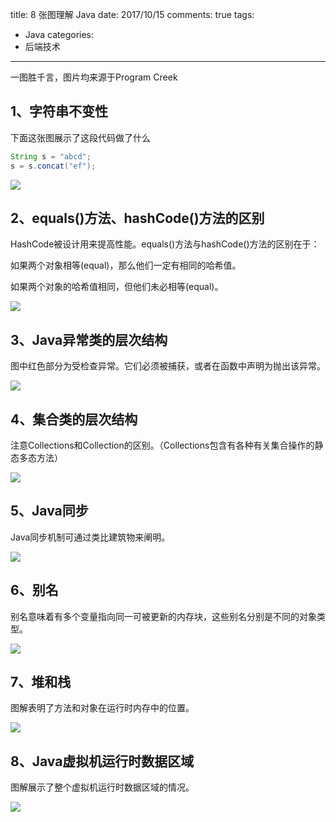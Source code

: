 title: 8 张图理解 Java
date: 2017/10/15
comments: true
tags: 
 - Java
categories: 
 - 后端技术
----------

一图胜千言，图片均来源于Program Creek [](https://www.programcreek.com/)
<!-- more -->

## 1、字符串不变性

下面这张图展示了这段代码做了什么

```java
String s = "abcd";
s = s.concat("ef");
```
![](http://mmsns.qpic.cn/mmsns/eZzl4LXykQxarEibIxzaFfxibZznAkQh1EJoLJU1Y6ibyIWTcfOs4ictNA/0?wx_lazy=1)

## 2、equals()方法、hashCode()方法的区别

HashCode被设计用来提高性能。equals()方法与hashCode()方法的区别在于：

如果两个对象相等(equal)，那么他们一定有相同的哈希值。

如果两个对象的哈希值相同，但他们未必相等(equal)。

![](http://mmbiz.qpic.cn/mmbiz_jpg/eZzl4LXykQxarEibIxzaFfxibZznAkQh1ELKypAia7Xngm8Rrqke6h3BWBRSLTOTgNQCzRRsoEMtZEq8qnfqO7X4A/640?wx_fmt=jpeg&tp=webp&wxfrom=5&wx_lazy=1)

## 3、Java异常类的层次结构

图中红色部分为受检查异常。它们必须被捕获，或者在函数中声明为抛出该异常。

![](http://mmbiz.qpic.cn/mmbiz_jpg/eZzl4LXykQxarEibIxzaFfxibZznAkQh1EKr8DE7Btv4Wn9SEt1vBzOqGn3H6ebMh1ib23DgR5LYnZkgcAOGzDXcA/640?wx_fmt=jpeg&tp=webp&wxfrom=5&wx_lazy=1)
## 4、集合类的层次结构

注意Collections和Collection的区别。（Collections包含有各种有关集合操作的静态多态方法）

![](http://mmbiz.qpic.cn/mmbiz_jpg/eZzl4LXykQxarEibIxzaFfxibZznAkQh1EH6icXCT40kUDiaYPvhybrHVOEhqsXiayW4Hgz57kd72kc8Hvu7bBj13LQ/640?wx_fmt=jpeg&tp=webp&wxfrom=5&wx_lazy=1)

## 5、Java同步

Java同步机制可通过类比建筑物来阐明。

![](http://mmbiz.qpic.cn/mmbiz_jpg/eZzl4LXykQxarEibIxzaFfxibZznAkQh1En7buV49RmtK9XxdcQvc8ILxbw2LicSDfsmGCNjd7yxz62Z4Va4sUDDA/640?wx_fmt=jpeg&tp=webp&wxfrom=5&wx_lazy=1)

## 6、别名

别名意味着有多个变量指向同一可被更新的内存块，这些别名分别是不同的对象类型。

![](http://mmbiz.qpic.cn/mmbiz_jpg/eZzl4LXykQxarEibIxzaFfxibZznAkQh1Es03MyWlC2pjyFohQAu13gsOldxZWsKDHnSr0assh9cc4tr3rhibbZ2Q/640?wx_fmt=jpeg&tp=webp&wxfrom=5&wx_lazy=1)

## 7、堆和栈

图解表明了方法和对象在运行时内存中的位置。

![](http://mmbiz.qpic.cn/mmbiz_png/eZzl4LXykQxarEibIxzaFfxibZznAkQh1Ek71knIAFeg7ngqDvB62iargv6M75asiaTx5Jmj9ns6svKMRuOxAVEHPQ/640?wx_fmt=png&tp=webp&wxfrom=5&wx_lazy=1)

## 8、Java虚拟机运行时数据区域

图解展示了整个虚拟机运行时数据区域的情况。

![](http://mmbiz.qpic.cn/mmbiz_jpg/eZzl4LXykQxarEibIxzaFfxibZznAkQh1EcKIFlcamNlkDNgvKyyUwCKuzRF0ibcVyaDfU7JnxzLVfIdL5jlaVP1w/640?wx_fmt=jpeg&tp=webp&wxfrom=5&wx_lazy=1)